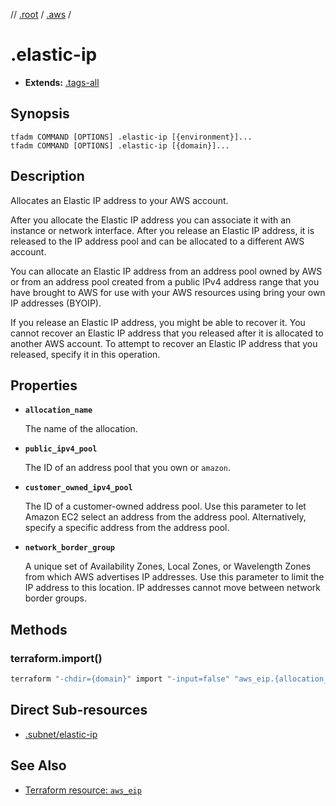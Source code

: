 // [.root] / [.aws] /

# .elastic-ip

- **Extends:** [.tags-all](.tags-all.md)

## Synopsis

```
tfadm COMMAND [OPTIONS] .elastic-ip [{environment}]...
tfadm COMMAND [OPTIONS] .elastic-ip [{domain}]...
```

## Description

Allocates an Elastic IP address to your AWS account.

After you allocate the Elastic IP address you can associate it with an instance or network interface. After you release an Elastic IP address, it is released to the IP address pool and can be allocated to a different AWS account.

You can allocate an Elastic IP address from an address pool owned by AWS or from an address pool created from a public IPv4 address range that you have brought to AWS for use with your AWS resources using bring your own IP addresses (BYOIP).

If you release an Elastic IP address, you might be able to recover it. You cannot recover an Elastic IP address that you released after it is allocated to another AWS account. To attempt to recover an Elastic IP address that you released, specify it in this operation.

## Properties

- **`allocation_name`**

  The name of the allocation.

- **`public_ipv4_pool`**

  The ID of an address pool that you own or `amazon`.

- **`customer_owned_ipv4_pool`**

  The ID of a customer-owned address pool. Use this parameter to let Amazon EC2 select an address from the address pool. Alternatively, specify a specific address from the address pool.

- **`network_border_group`**

  A unique set of Availability Zones, Local Zones, or Wavelength Zones from which AWS advertises IP addresses. Use this parameter to limit the IP address to this location. IP addresses cannot move between network border groups.

## Methods

### terraform.import()

```bash
terraform "-chdir={domain}" import "-input=false" "aws_eip.{allocation_id_}" "{AllocationId}"
```

## Direct Sub-resources

- [.subnet/elastic-ip](.subnet/elastic-ip.md)

## See Also

- [Terraform resource: `aws_eip`](https://registry.terraform.io/providers/hashicorp/aws/latest/docs/resources/eip)

[.aws]: README.md
[.root]: ../../../.tfadm/resources/README.md
